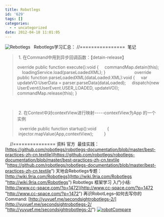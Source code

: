 ```yaml
---
title: Robotlegs
id: '629'
tags: []
categories:
  - - uncategorized
date: 2012-04-18 11:01:05
---
```


![](http://www.robotlegs.org/images/rl-header-logo-310-253.png "Rebotlegs")   Rebotlegs学习汇总： //================  笔记

>  1. 在Command中用到异步回调函数：【detain-release】
> 
> override public function execute():void
> {
>     commandMap.detain(this);
>     loadingService.load(parseLoadedXML);
> }                       
> override public function parseLoadedXML(dataLoaded:XML):void
> {
>     var updateVO:UserData = parser.parseData(dataLoaded);
>     dispatch(new UserEvent(UserEvent.USER\_LOADED, updateVO));
>     commandMap.release(this);
> }

 

>  2. 在Context中对contextView进行映射-----contextView为App 的一个实例
> 
>         override public function startup():void
>         {
>             injector.mapValue(App,contextView);
>         }

    //=============== 资料 官方  最佳实践：[https://github.com/robotlegs/robotlegs-documentation/blob/master/best-practices-zh-cn.textile](https://github.com/robotlegs/robotlegs-documentation/blob/master/best-practices-zh-cn.textile "https://github.com/robotlegs/robotlegs-documentation/blob/master/best-practices-zh-cn.textile") 天地会Rebotlegs专题：[http://wiki.9ria.com/Robotlegs](http://wiki.9ria.com/Robotlegs "http://wiki.9ria.com/Robotlegs") Robotlegs 框架学习 入门小结: [http://www.cc-space.com/?p=1472](http://www.cc-space.com/?p=1472 "http://www.cc-space.com/?p=1472") 再识RobotLegs–如何去写你的Command: [http://yuyuef.me/secondsightrobotlegs-2/](http://yuyuef.me/secondsightrobotlegs-2/ "http://yuyuef.me/secondsightrobotlegs-2/") [![](http://qxu2059920095.my3w.com/blog/wp-content/uploads/2012/04/robotCompare.png "robotCompare")](http://qxu2059920095.my3w.com/blog/wp-content/uploads/2012/04/robotCompare.png)